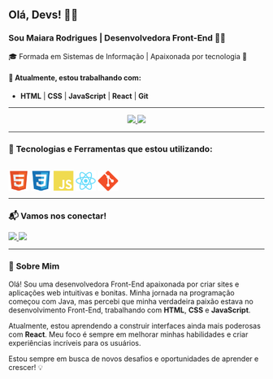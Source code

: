 ## Olá, Devs! 👩‍💻  
### Sou Maiara Rodrigues | Desenvolvedora Front-End 👩‍💻  
🎓 Formada em Sistemas de Informação | Apaixonada por tecnologia 🌱

#### 🚀 Atualmente, estou trabalhando com:
- **HTML** | **CSS** | **JavaScript** | **React** | **Git**

---

<div align="center">
  <a href="https://github.com/maia-ra">
    <img height="150em" src="https://github-readme-stats.vercel.app/api?username=maia-ra&show_icons=true&theme=tokyonight&include_all_commits=true&count_private=true"/>
  </a>
  <a href="https://github.com/maia-ra">
    <img height="150em" src="https://github-readme-stats.vercel.app/api/top-langs/?username=maia-ra&layout=compact&langs_count=7&theme=tokyonight"/>
  </a>
</div>

---

### 🚀 **Tecnologias e Ferramentas que estou utilizando**:
<div style="display: inline_block"><br>
  <img align="center" alt="HTML" height="40" width="40" src="https://raw.githubusercontent.com/devicons/devicon/master/icons/html5/html5-original.svg">
  <img align="center" alt="CSS" height="40" width="40" src="https://raw.githubusercontent.com/devicons/devicon/master/icons/css3/css3-original.svg">
  <img align="center" alt="JavaScript" height="40" width="40" src="https://raw.githubusercontent.com/devicons/devicon/master/icons/javascript/javascript-plain.svg">
  <img align="center" alt="React" height="40" width="40" src="https://raw.githubusercontent.com/devicons/devicon/master/icons/react/react-original.svg">
  <img align="center" alt="Git" height="40" width="40" src="https://raw.githubusercontent.com/devicons/devicon/master/icons/git/git-original.svg">
</div>

---

### 📬 **Vamos nos conectar!**  
<a href="mailto:maiara.rodriguesj@gmail.com">
  <img src="https://www.linkedin.com/in/maiararodriguesj/" target="_blank" />
</a>
<a href="https://www.linkedin.com/in/maiara-rodrigues-b214511a3/" target="_blank">
  <img src="https://img.shields.io/badge/-LinkedIn-%230077B5?style=for-the-badge&logo=linkedin&logoColor=white" target="_blank" />
</a>

---

### 📍 **Sobre Mim**  
Olá! Sou uma desenvolvedora Front-End apaixonada por criar sites e aplicações web intuitivas e bonitas. Minha jornada na programação começou com Java, mas percebi que minha verdadeira paixão estava no desenvolvimento Front-End, trabalhando com **HTML**, **CSS** e **JavaScript**.  

Atualmente, estou aprendendo a construir interfaces ainda mais poderosas com **React**. Meu foco é sempre em melhorar minhas habilidades e criar experiências incríveis para os usuários.

Estou sempre em busca de novos desafios e oportunidades de aprender e crescer! 💡
